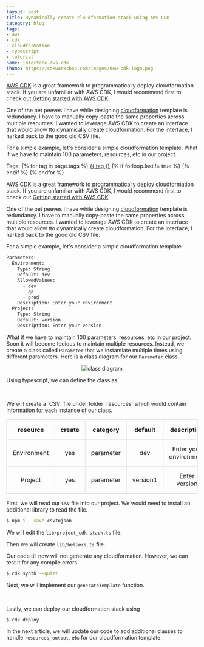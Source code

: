 ```yaml
---
layout: post
title: Dynamically create cloudformation stack using AWS CDK
category: blog
tags:
- aws
- cdk
- cloudformation
- typescript
- tutorial
name: interface-aws-cdk
thumb: https://cdkworkshop.com/images/new-cdk-logo.png
---
```



<style>
table, td, th {  
  border: 1px solid #ddd;
  text-align: center;
}

table {
  border-collapse: collapse;
  width: 100%;
}

th, td {
  padding: 15px;
}


</style>

<a href="https://aws.amazon.com/cdk/" target="_bank">AWS CDK</a> is a great framework to programmatically deploy cloudformation stack. If you are unfamiliar with AWS CDK, I would recommend first to check out [Getting started with AWS CDK](http://randomwits.com/blog/tutorial-cdk-aws). 

<p>One of the pet peeves I have while designing <a href="https://aws.amazon.com/cloudformation/" target="_blank">cloudformation</a> template is redundancy. I have to manually copy-paste the same properties across multiple resources. I wanted to leverage AWS CDK to create an interface that would allow tto dynamically create cloudformation. For the interface, I harked back to the good old CSV file.</p>

For a simple example, let's consider a simple cloudformation template. What if we have to maintain 100 parameters, resources, etc in our project.<!-- truncate_here -->
<p>Tags: {% for tag in page.tags %} <a class="mytag" href="/tag/{{ tag }}" title="View posts tagged with &quot;{{ tag }}&quot;">{{ tag }}</a>  {% if forloop.last != true %} {% endif %} {% endfor %} </p>

<a href="https://aws.amazon.com/cdk/" target="_bank">AWS CDK</a> is a great framework to programmatically deploy cloudformation stack. If you are unfamiliar with AWS CDK, I would recommend first to check out [Getting started with AWS CDK](http://randomwits.com/blog/tutorial-cdk-aws). 

One of the pet peeves I have while designing <a href="https://aws.amazon.com/cloudformation/" target="_blank">cloudformation</a> template is redundancy. I have to manually copy-paste the same properties across multiple resources. I wanted to leverage AWS CDK to create an interface that would allow tto dynamically create cloudformation. For the interface, I harked back to the good old CSV file.

For a simple example, let's consider a simple cloudformation template 


```bash
Parameters:
  Environment:
    Type: String
    Default: dev
    AllowedValues:
      - dev
      - qa
      - prod
    Description: Enter your environment
  Project:
    Type: String
    Default: version
    Description: Enter your version

```

What if we have to maintain 100 parameters, resources, etc in our project. Soon it will become tedious to maintain multiple resources. Instead, we create a class called `Parameter` that we instantiate multiple times using different parameters. Here is a class diagram for our `Parameter` class.

<center>
<img src="https://i.imgur.com/XnSkPM5.png" alt="class diagram">  
</center>

Using typescript, we can define the class as 

<script src="https://gist.github.com/tushar-sharma/ba6ca7d009513cc3ddb0bc7105cc0aa2.js"></script><br>


<p>We will create a `CSV` file under folder `resources`  which would contain information for each instance of our class.</p>


<table >
  <tr>
    <th>resource</th>
    <th>create</th>
    <th>category</th>
    <th>default</th>
    <th>description</th>
    <th>allowed_values</th>
  </tr>
  <tr>
    <td>Environment</td>
    <td>yes</td>
    <td>parameter</td>
    <td>dev</td>
    <td>Enter your environment</td>
    <td>dev | qa | prod</td>
  </tr>

  <tr>
    <td>Project</td>
    <td>yes</td>
    <td>parameter</td>
    <td>version1</td>
    <td>Enter version</td>
    <td></td>
  </tr>
</table>

First, we will read our `CSV` file into our project. We would need to install an additional library to read the file.

```bash 
$ npm i --save csvtojson
```

We will edit the `lib/project_cdk-stack.ts` file.

<script src="https://gist.github.com/tushar-sharma/b541b614e6be8502c95f460ecdf2dd37.js"></script> 


Then we will create `lib/helpers.ts` file. 

<script src="https://gist.github.com/tushar-sharma/4a080d416faf980b71723bdce21feb66.js"></script> 


Our code till now will not generate any cloudformation. However, we can test it for any compile errors


```bash 
$ cdk synth --quiet
```

Next, we will implement our `generateTemplate` function.


<script src="https://gist.github.com/tushar-sharma/8cb4e903d0ca972ecaac81f7de042704.js"></script><br>

Lastly, we can deploy our cloudformation stack using 


```bash 
$ cdk deploy
```

In the next article, we will update our code to add additional classes to handle `resources`, `output`, etc for our cloudformation template.